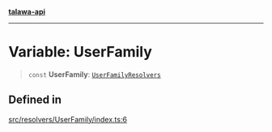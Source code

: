 [**talawa-api**](../../../README.md)

***

# Variable: UserFamily

> `const` **UserFamily**: [`UserFamilyResolvers`](../../../types/generatedGraphQLTypes/type-aliases/UserFamilyResolvers.md)

## Defined in

[src/resolvers/UserFamily/index.ts:6](https://github.com/Suyash878/talawa-api/blob/f376d03c37e9acd046e7cc983947432c95f74442/src/resolvers/UserFamily/index.ts#L6)
